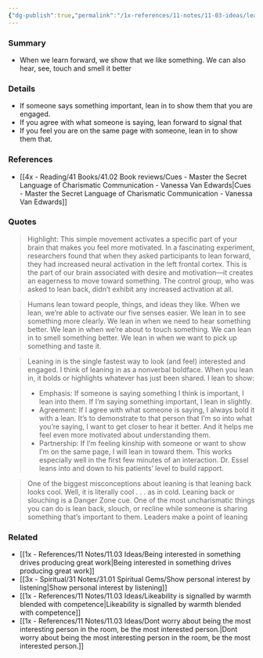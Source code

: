```yaml
---
{"dg-publish":true,"permalink":"/1x-references/11-notes/11-03-ideas/leaning-forward-shows-we-are-interested-in-something/","title":"Leaning forward shows we are interested in something","created":"2024-08-18T11:51:56.816+03:00","updated":"2024-08-18T12:26:37.114+03:00"}
---
```



### Summary
- When we learn forward, we show that we like something. We can also hear, see, touch and smell it better

### Details
- If someone says something important, lean in to show them that you are engaged.
- If you agree with what someone is saying, lean forward to signal that
- If you feel you are on the same page with someone, lean in to show them that.

### References
- [[4x - Reading/41 Books/41.02 Book reviews/Cues - Master the Secret Language of Charismatic Communication - Vanessa Van Edwards\|Cues - Master the Secret Language of Charismatic Communication - Vanessa Van Edwards]]

### Quotes
> Highlight: This simple movement activates a specific part of your brain that makes you feel more motivated. In a fascinating experiment, researchers found that when they asked participants to lean forward, they had increased neural activation in the left frontal cortex. This is the part of our brain associated with desire and motivation—it creates an eagerness to move toward something. The control group, who was asked to lean back, didn’t exhibit any increased activation at all.
			
> Humans lean toward people, things, and ideas they like. When we lean, we’re able to activate our five senses easier.
> We lean in to see something more clearly.
> We lean in when we need to hear something better.
> We lean in when we’re about to touch something.
> We can lean in to smell something better.
> We lean in when we want to pick up something and taste it.

> Leaning in is the single fastest way to look (and feel) interested and engaged. I think of leaning in as a nonverbal boldface. When you lean in, it bolds or highlights whatever has just been shared. I lean to show:
> - Emphasis: If someone is saying something I think is important, I lean into them. If I’m saying something important, I lean in slightly.
> - Agreement: If I agree with what someone is saying, I always bold it with a lean. It’s to demonstrate to that person that I’m so into what you’re saying, I want to get closer to hear it better. And it helps me feel even more motivated about understanding them.
> - Partnership: If I’m feeling kinship with someone or want to show I’m on the same page, I will lean in toward them. This works especially well in the first few minutes of an interaction. Dr. Essel leans into and down to his patients’ level to build rapport.

> One of the biggest misconceptions about leaning is that leaning back looks cool. Well, it is literally cool . . . as in cold. Leaning back or slouching is a Danger Zone cue. One of the most uncharismatic things you can do is lean back, slouch, or recline while someone is sharing something that’s important to them. Leaders make a point of leaning

### Related
- [[1x - References/11 Notes/11.03 Ideas/Being interested in something drives producing great work\|Being interested in something drives producing great work]]
- [[3x - Spiritual/31 Notes/31.01 Spiritual Gems/Show personal interest by listening\|Show personal interest by listening]]
- [[1x - References/11 Notes/11.03 Ideas/Likeability is signalled by warmth blended with competence\|Likeability is signalled by warmth blended with competence]]
- [[1x - References/11 Notes/11.03 Ideas/Dont worry about being the most interesting person in the room, be the most interested person.\|Dont worry about being the most interesting person in the room, be the most interested person.]]